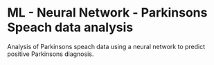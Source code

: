 # ML - Neural Network - Parkinsons Speach data analysis
Analysis of Parkinsons speach data using a neural network to predict positive Parkinsons diagnosis.
